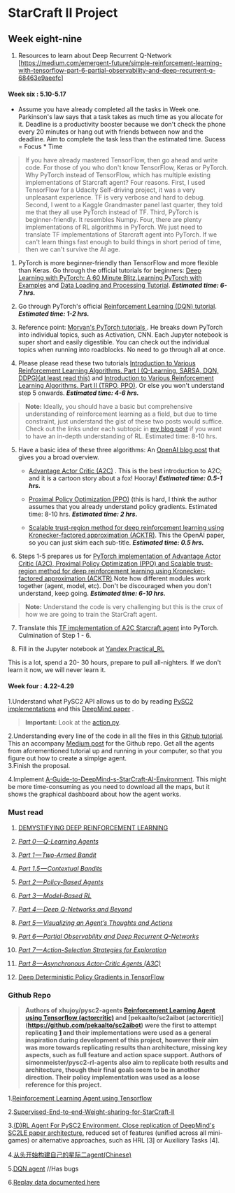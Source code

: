 # StarCraft II Project

## Week eight-nine 

1. Resources to learn about Deep Recurrent Q-Network [https://medium.com/emergent-future/simple-reinforcement-learning-with-tensorflow-part-6-partial-observability-and-deep-recurrent-q-68463e9aeefc]



#### Week six : 5.10-5.17

* Assume you have already completed all the tasks in Week one. Parkinson's law says that a task takes as much time as you allocate for it. Deadline is a productivity booster because we don't check the phone every 20 minutes or hang out with friends between now and the deadline. Aim to complete the task less than the estimated time. Sucess = Focus * Time

>  If you have already mastered TensorFlow, then go ahead and write code. 
>  For those of you who don't know TensorFlow, Keras or PyTorch. Why PyTorch instead of TensorFlow, which has multiple existing implementations of Starcraft agent? Four reasons. First, I used TensorFlow for a Udacity Self-driving project, it was a very unpleasant experience. TF is very verbose and hard to debug. Second, I went to a Kaggle Grandmaster panel last quarter, they told me that they all use PyTorch instead of TF. Third, PyTorch is beginner-friendly. It resembles Numpy. Four, there are plenty implementations of RL algorithms in PyTorch. We just need to translate TF implementations of Starcraft agent into PyTorch. If we can't learn things fast enough to build things in short period of time, then we can't survive the AI age. 

1. PyTorch is more beginner-friendly than TensorFlow and more flexible than Keras. Go through the official tutorials for beginners: [Deep Learning with PyTorch: A 60 Minute Blitz](https://pytorch.org/tutorials/beginner/deep_learning_60min_blitz.html),[Learning PyTorch with Examples](https://pytorch.org/tutorials/beginner/pytorch_with_examples.html) and [Data Loading and Processing Tutorial](https://pytorch.org/tutorials/beginner/data_loading_tutorial.html). ***Estimated time: 6-7 hrs.***

2. Go through PyTorch's official [Reinforcement Learning (DQN) tutorial](https://pytorch.org/tutorials/intermediate/reinforcement_q_learning.html). ***Estimated time: 1-2 hrs.***

3. Reference point: [Morvan's PyTorch tutorials  ](https://github.com/MorvanZhou/PyTorch-Tutorial/tree/master/tutorial-contents-notebooks). He breaks down PyTorch into individual topics, such as Activation, CNN. Each Jupyter notebook is super short and easily digestible. You can check out the individual topics when running into roadblocks. No need to go through all at once.


4. Please please read these two tutorials [Introduction to Various Reinforcement Learning Algorithms. Part I (Q-Learning, SARSA, DQN, DDPG)(at least read this)](https://towardsdatascience.com/introduction-to-various-reinforcement-learning-algorithms-i-q-learning-sarsa-dqn-ddpg-72a5e0cb6287) and [Introduction to Various Reinforcement Learning Algorithms. Part II (TRPO, PPO)](https://towardsdatascience.com/introduction-to-various-reinforcement-learning-algorithms-part-ii-trpo-ppo-87f2c5919bb9). Or else you won't understand step 5 onwards. ***Estimated time: 4-6 hrs.***
>  **Note:**  Ideally, you should have a basic but comprehensive understanding of reinforcement learning as a field, but due to time constraint, just understand the gist of these two posts would suffice. Check out the links under each subtopic in [my blog post](http://www.dollyye.com/) if you want to have an in-depth understanding of RL. Estimated time: 8-10 hrs.<br/>

5. Have a basic idea of these three algorithms:
     An [OpenAI blog post](https://blog.openai.com/openai-baselines-ppo/) that gives you a broad overview.
     
   - [Advantage Actor Critic (A2C)](https://hackernoon.com/intuitive-rl-intro-to-advantage-actor-critic-a2c-4ff545978752) . This is the best introduction to A2C; and it is a cartoon story about a fox! Hooray! ***Estimated time: 0.5-1 hrs.***

   - [Proximal Policy Optimization (PPO)](https://towardsdatascience.com/introduction-to-various-reinforcement-learning-algorithms-part-ii-trpo-ppo-87f2c5919bb9) (this is hard, I think the author assumes that you already understand policy gradients. Estimated time: 8-10 hrs. ***Estimated time: 2 hrs.***

   -  [Scalable trust-region method for deep reinforcement learning using Kronecker-factored approximation (ACKTR)](https://arxiv.org/pdf/1708.05144.pdf). This the OpenAI paper, so you can just skim each sub-title. ***Estimated time: 0.5 hrs.***


6. Steps 1-5 prepares us for [PyTorch implementation of Advantage Actor Critic (A2C), Proximal Policy Optimization (PPO) and Scalable trust-region method for deep reinforcement learning using Kronecker-factored approximation (ACKTR)](https://github.com/ikostrikov/pytorch-a2c-ppo-acktr).Note how different modules work together (agent, model, etc). Don't be discouraged when you don't understand, keep going. ***Estimated time: 6-10 hrs.***
>  **Note:**  Understand the code is very challenging but this is the crux of how we are going to train the StarCraft agent. <br/>


7. Translate this [TF implementation of A2C Starcraft agent](https://github.com/simonmeister/pysc2-rl-agents/blob/master/rl/agents/a2c/agent.py) into PyTorch. Culmination of Step 1 - 6.


8. Fill in the Jupyter notebook at [Yandex Practical_RL](https://github.com/yandexdataschool/Practical_RL)

This is a lot, spend a 20- 30 hours, prepare to pull all-nighters. If we don't learn it now, we will never learn it.


#### Week four : 4.22-4.29
1.Understand what PySC2 API allows us to do by reading [PySC2 implementations](https://github.com/deepmind/pysc2) and this [DeepMind paper](https://deepmind.com/documents/110/sc2le.pdf) . 

>  **Important:** Look at the [action.py](https://github.com/deepmind/pysc2/blob/cad5a011492372abf484bd7a8cc69e7ed24b8d8c/pysc2/lib/actions.py). <br/>

2.Understanding every line of the code in all the files in this [Github tutorial](https://github.com/skjb/pysc2-tutorial). This an accompany [Medium post](https://chatbotslife.com/building-a-basic-pysc2-agent-b109cde1477c) for the Github repo.
Get all the agents from aforementioned tutorial up and running in your computer, so that you figure out how to create a simplge agent.<br/>
3.Finish the proposal.

4.Implement [A-Guide-to-DeepMind-s-StarCraft-AI-Environment](https://github.com/llSourcell/A-Guide-to-DeepMinds-StarCraft-AI-Environment). This might be more time-consuming as you need to download all the maps, but it shows the graphical dashboard about how the agent works.



### Must read

1.  [DEMYSTIFYING DEEP REINFORCEMENT LEARNING](http://neuro.cs.ut.ee/demystifying-deep-reinforcement-learning/)

2.  [_Part 0 — Q-Learning Agents_](https://medium.com/@awjuliani/simple-reinforcement-learning-with-tensorflow-part-0-q-learning-with-tables-and-neural-networks-d195264329d0)

3.  [_Part 1 — Two-Armed Bandit_](https://medium.com/@awjuliani/super-simple-reinforcement-learning-tutorial-part-1-fd544fab149)

4.  [_Part 1.5 — Contextual Bandits_](https://medium.com/@awjuliani/simple-reinforcement-learning-with-tensorflow-part-1-5-contextual-bandits-bff01d1aad9c#.uzs1axw0s)

6.  [_Part 2 — Policy-Based Agents_](https://medium.com/@awjuliani/super-simple-reinforcement-learning-tutorial-part-2-ded33892c724)

6.  [_Part 3 — Model-Based RL_](https://medium.com/@awjuliani/simple-reinforcement-learning-with-tensorflow-part-3-model-based-rl-9a6fe0cce99)

7.  [_Part 4 — Deep Q-Networks and Beyond_](https://medium.com/@awjuliani/simple-reinforcement-learning-with-tensorflow-part-4-deep-q-networks-and-beyond-8438a3e2b8df#.i2zpbmre8)

8.  [_Part 5 — Visualizing an Agent’s Thoughts and Actions_](https://medium.com/@awjuliani/simple-reinforcement-learning-with-tensorflow-part-5-visualizing-an-agents-thoughts-and-actions-4f27b134bb2a)

9.  [_Part 6 — Partial Observability and Deep Recurrent Q-Networks_](https://medium.com/emergent-future/simple-reinforcement-learning-with-tensorflow-part-6-partial-observability-and-deep-recurrent-q-68463e9aeefc#.9djtshpqo)

10.  [_Part 7 — Action-Selection Strategies for Exploration_](https://medium.com/emergent-future/simple-reinforcement-learning-with-tensorflow-part-7-action-selection-strategies-for-exploration-d3a97b7cceaf#.qfg7lqxpr)

11.  [_Part 8 — Asynchronous Actor-Critic Agents (A3C)_](https://medium.com/@awjuliani/simple-reinforcement-learning-with-tensorflow-part-8-asynchronous-actor-critic-agents-a3c-c88f72a5e9f2#.hg13tn9zw)

12.  [Deep Deterministic Policy Gradients in TensorFlow](https://pemami4911.github.io/blog/2016/08/21/ddpg-rl.html#References)

### Github Repo

> **Authors of xhujoy/pysc2-agents [Reinforcement Learning Agent using Tensorflow (actorcritic)](https://github.com/xhujoy/pysc2-agents) and [pekaalto/sc2aibot (actorcritic)] (https://github.com/pekaalto/sc2aibot) were the first to attempt replicating [1](https://deepmind.com/documents/110/sc2le.pdf) and their implementations were used as a general inspiration during development of this project, however their aim was more towards replicating results than architecture, missing key aspects, such as full feature and action space support. Authors of simonmeister/pysc2-rl-agents also aim to replicate both results and architecture, though their final goals seem to be in another direction. Their policy implementation was used as a loose reference for this project.**

 1.[Reinforcement Learning Agent using Tensorflow](https://github.com/xhujoy/pysc2-agents)
 
 
 2.[Supervised-End-to-end-Weight-sharing-for-StarCraft-II](https://github.com/tonybeltramelli/Supervised-End-to-end-Weight-sharing-for-StarCraft-II)
 
 3.[(D)RL Agent For PySC2 Environment. Close replication of DeepMind's SC2LE paper architecture.](https://github.com/Inoryy/pysc2-rl-agent)
reduced set of features (unified across all mini-games) or alternative approaches, such as HRL [3] or Auxiliary Tasks [4].
 
 4.[从头开始构建自己的星际二agent(Chinese)](https://github.com/wwxFromTju/sc2-101-zh) 
 
 5.[DQN agent](https://github.com/phraust1612/MinervaSc2) //Has bugs 

 6.[Replay data documented here](https://github.com/wuhuikai/MSC)
